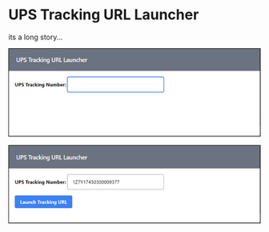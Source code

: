 # UPS Tracking URL Launcher

its a long story...


![Application Screen 1](images/figure-01.png)


![Application Screen 2](images/figure-02.png)